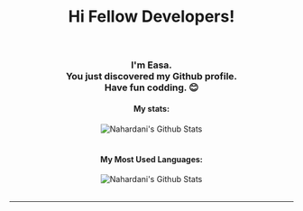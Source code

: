 <div align="center" width="50">

<h1>
Hi Fellow Developers!
</h1>

<br>

<h3>

I'm Easa.\
You just discovered my Github profile.\
Have fun codding. 😊

</h3>

<h4>

My stats:

</h4>

<img align="center" src="https://github-readme-stats.vercel.app/api?username=easanahardani&include_all_commits=true&count_private=true&show_icons=true&line_height=20&title_color=009900&icon_color=005500&text_color=D3D3D3&bg_color=0,000000,003334" alt="Nahardani's Github Stats">
<br>
<br>

<h4>

My Most Used Languages:

</h4>

<img align="center" src="https://github-readme-stats.vercel.app/api/top-langs/?username=easanahardani&layout=compact&title_color=009900&text_color=D3D3D3&bg_color=0,000000,003334" alt="Nahardani's Github Stats">

</div>

<br>
<hr>
<!--
<p align="center">
<a href="tg://user?id=466943813" target="_blank"><img src="https://img.shields.io/badge/telegram-%230077B5.svg?&style=flat-square&logo=telegram&logoColor=white" alt="telegram"></a>
<a href="https://stackoverflow.com/users/" target="_blank"><img src="https://img.shields.io/badge/Stackoverflow-%230077B5.svg?&style=flat-square&logo=stackoverflow&logoColor=white&color=red" alt="stackoverflow"></a>
<a><img src="https://img.shields.io/badge/-%230077B5.svg?&style=flat-square&logo=gmail&logoColor=white&color=blueviolet" alt="gmail"></a>
</p>-->
